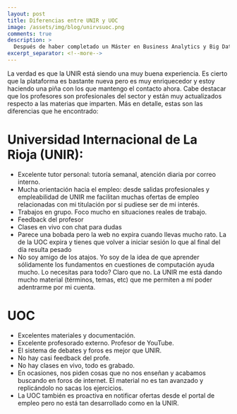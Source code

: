 ```yaml
---
layout: post
title: Diferencias entre UNIR y UOC
image: /assets/img/blog/unirvsuoc.png
comments: true
description: >
  Después de haber completado un Máster en Business Analytics y Big Data por la UOC y hacer varias asignaturas de Informática por la UNIR, puedo valorar estas dos opciones para estudiar online.
excerpt_separator: <!--more-->
---
```


La verdad es que la UNIR está siendo una muy buena experiencia. Es cierto que la plataforma es bastante nueva pero es muy enriquecedor y estoy haciendo una piña con los que mantengo el contacto ahora. Cabe destacar que los profesores son profesionales del sector y están muy actualizados respecto a las materias que imparten. Más en detalle, estas son las diferencias que he encontrado:
<!--more-->

# Universidad Internacional de La Rioja (UNIR):

- Excelente tutor personal: tutoría semanal, atención diaria por correo interno.
- Mucha orientación hacia el empleo: desde salidas profesionales y empleabilidad de UNIR me facilitan muchas ofertas de empleo relacionadas con mi titulación por si pudiese ser de mi interés.
- Trabajos en grupo. Foco mucho en situaciones reales de trabajo.
- Feedback del profesor
- Clases en vivo con chat para dudas
- Parece una bobada pero la web no expira cuando llevas mucho rato. La de la UOC expira y tienes que volver a iniciar sesión lo que al final del día resulta pesado
- No soy amigo de los atajos. Yo soy de la idea de que aprender sólidamente los fundamentos en cuestiones de computación ayuda mucho. Lo necesitas para todo? Claro que no. La UNIR me está dando mucho material (términos, temas, etc) que me permiten a mí poder adentrarme por mi cuenta.

# UOC
- Excelentes materiales y documentación.
- Excelente profesorado externo. Profesor de YouTube.
- El sistema de debates y foros es mejor que UNIR.
- No hay casi feedback del profe.
- No hay clases en vivo, todo es grabado.
- En ocasiones, nos piden cosas que no nos enseñan y acabamos buscando en foros de internet. El material no es tan avanzado y replicándolo no sacas los ejercicios.
- La UOC también es proactiva en notificar ofertas desde el portal de empleo pero no está tan desarrollado como en la UNIR.


